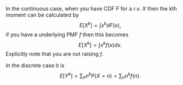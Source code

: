In the continuous case, when you have CDF $F$ for a r.v. $X$ then the kth moment can be calculated by
$$
E[X^k] = \int x^k dF(x),
$$
if you have a underlying PMF $f$ then this becomes
$$
E[X^k] = \int x^k f(x) dx.
$$
Explicitly note that you are not raising $f$.

In the discrete case it is
$$
E[Y^k] = \sum_n n^k P(X = n) = \sum_n n^k f(n).
$$